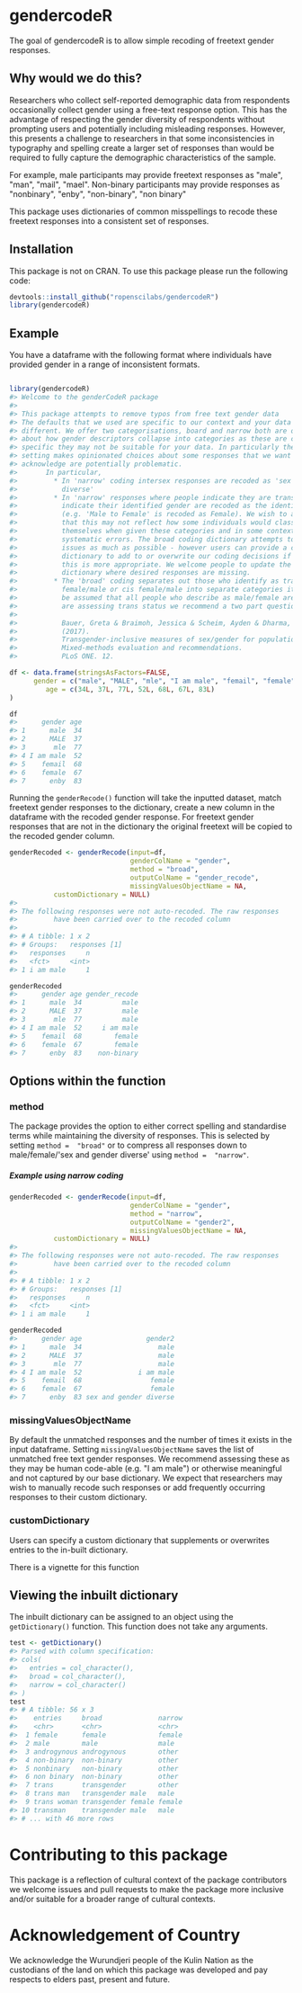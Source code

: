 
<!-- README.md is generated from README.Rmd. Please edit that file -->
gendercodeR
===========

The goal of gendercodeR is to allow simple recoding of freetext gender responses.

Why would we do this?
---------------------

Researchers who collect self-reported demographic data from respondents occasionally collect gender using a free-text response option. This has the advantage of respecting the gender diversity of respondents without prompting users and potentially including misleading responses. However, this presents a challenge to researchers in that some inconsistencies in typography and spelling create a larger set of responses than would be required to fully capture the demographic characteristics of the sample.

For example, male participants may provide freetext responses as "male", "man", "mail", "mael". Non-binary participants may provide responses as "nonbinary", "enby", "non-binary", "non binary"

This package uses dictionaries of common misspellings to recode these freetext responses into a consistent set of responses.

Installation
------------

This package is not on CRAN. To use this package please run the following code:

``` r
devtools::install_github("ropenscilabs/gendercodeR")
library(gendercodeR)
```

Example
-------

You have a dataframe with the following format where individuals have provided gender in a range of inconsistent formats.

``` r

library(gendercodeR)
#> Welcome to the genderCodeR package
#> 
#> This package attempts to remove typos from free text gender data
#> The defaults that we used are specific to our context and your data may be
#> different. We offer two categorisations, board and narrow both are opinionated
#> about how gender descriptors collapse into categories as these are culturally
#> specific they may not be suitable for your data. In particularly the narrow
#> setting makes opinionated choices about some responses that we want to
#> acknowledge are potentially problematic.
#>       In particular,
#>         * In 'narrow' coding intersex responses are recoded as 'sex and gender
#>           diverse'
#>         * In 'narrow' responses where people indicate they are trans and
#>           indicate their identified gender are recoded as the identified gender
#>           (e.g. 'Male to Female' is recoded as Female). We wish to acknowledge
#>           that this may not reflect how some individuals would classify
#>           themselves when given these categories and in some contexts may make
#>           systematic errors. The broad coding dictionary attempts to avoid these
#>           issues as much as possible - however users can provide a custom
#>           dictionary to add to or overwrite our coding decisions if they feel
#>           this is more appropriate. We welcome people to update the inbuilt
#>           dictionary where desired responses are missing.
#>         * The 'broad' coding separates out those who identify as trans
#>           female/male or cis female/male into separate categories it should not
#>           be assumed that all people who describe as male/female are cis, if you
#>           are assessing trans status we recommend a two part question see:
#> 
#>           Bauer, Greta & Braimoh, Jessica & Scheim, Ayden & Dharma, Christoffer.
#>           (2017).
#>           Transgender-inclusive measures of sex/gender for population surveys:
#>           Mixed-methods evaluation and recommendations.
#>           PLoS ONE. 12.

df <- data.frame(stringsAsFactors=FALSE,
      gender = c("male", "MALE", "mle", "I am male", "femail", "female", "enby"),
         age = c(34L, 37L, 77L, 52L, 68L, 67L, 83L)
)

df
#>      gender age
#> 1      male  34
#> 2      MALE  37
#> 3       mle  77
#> 4 I am male  52
#> 5    femail  68
#> 6    female  67
#> 7      enby  83
```

Running the `genderRecode()` function will take the inputted dataset, match freetext gender responses to the dictionary, create a new column in the dataframe with the recoded gender response. For freetext gender responses that are not in the dictionary the original freetext will be copied to the recoded gender column.

``` r
genderRecoded <- genderRecode(input=df,
                              genderColName = "gender", 
                              method = "broad",
                              outputColName = "gender_recode", 
                              missingValuesObjectName = NA,
           customDictionary = NULL)
#> 
#> The following responses were not auto-recoded. The raw responses
#>         have been carried over to the recoded column 
#>  
#> # A tibble: 1 x 2
#> # Groups:   responses [1]
#>   responses     n
#>   <fct>     <int>
#> 1 i am male     1

genderRecoded
#>      gender age gender_recode
#> 1      male  34          male
#> 2      MALE  37          male
#> 3       mle  77          male
#> 4 I am male  52     i am male
#> 5    femail  68        female
#> 6    female  67        female
#> 7      enby  83    non-binary
```

Options within the function
---------------------------

### method

The package provides the option to either correct spelling and standardise terms while maintaining the diversity of responses. This is selected by setting `method =  "broad"` or to compress all responses down to male/female/'sex and gender diverse' using `method =  "narrow"`.

##### Example using narrow coding

``` r
genderRecoded <- genderRecode(input=df,
                              genderColName = "gender", 
                              method = "narrow",
                              outputColName = "gender2", 
                              missingValuesObjectName = NA,
           customDictionary = NULL)
#> 
#> The following responses were not auto-recoded. The raw responses
#>         have been carried over to the recoded column 
#>  
#> # A tibble: 1 x 2
#> # Groups:   responses [1]
#>   responses     n
#>   <fct>     <int>
#> 1 i am male     1

genderRecoded
#>      gender age                gender2
#> 1      male  34                   male
#> 2      MALE  37                   male
#> 3       mle  77                   male
#> 4 I am male  52              i am male
#> 5    femail  68                 female
#> 6    female  67                 female
#> 7      enby  83 sex and gender diverse
```

### missingValuesObjectName

By default the unmatched responses and the number of times it exists in the input dataframe. Setting `missingValuesObjectName` saves the list of unmatched free text gender responses. We recommend assessing these as they may be human code-able (e.g. "I am male") or otherwise meaningful and not captured by our base dictionary. We expect that researchers may wish to manually recode such responses or add frequently occurring responses to their custom dictionary.

### customDictionary

Users can specify a custom dictionary that supplements or overwrites entries to the in-built dictionary.

There is a vignette for this function

Viewing the inbuilt dictionary
------------------------------

The inbuilt dictionary can be assigned to an object using the `getDictionary()` function. This function does not take any arguments.

``` r
test <- getDictionary()
#> Parsed with column specification:
#> cols(
#>   entries = col_character(),
#>   broad = col_character(),
#>   narrow = col_character()
#> )
test
#> # A tibble: 56 x 3
#>    entries     broad              narrow
#>    <chr>       <chr>              <chr> 
#>  1 female      female             female
#>  2 male        male               male  
#>  3 androgynous androgynous        other 
#>  4 non-binary  non-binary         other 
#>  5 nonbinary   non-binary         other 
#>  6 non binary  non-binary         other 
#>  7 trans       transgender        other 
#>  8 trans man   transgender male   male  
#>  9 trans woman transgender female female
#> 10 transman    transgender male   male  
#> # ... with 46 more rows
```

Contributing to this package
============================

This package is a reflection of cultural context of the package contributors we welcome issues and pull requests to make the package more inclusive and/or suitable for a broader range of cultural contexts.

Acknowledgement of Country
==========================

We acknowledge the Wurundjeri people of the Kulin Nation as the custodians of the land on which this package was developed and pay respects to elders past, present and future.
